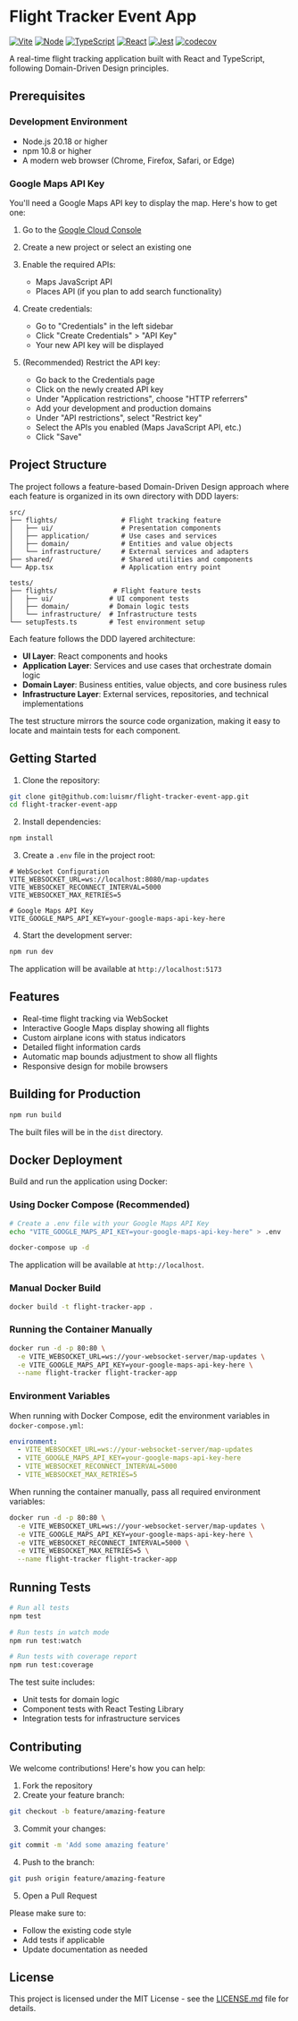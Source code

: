 # Flight Tracker Event App

[![Vite](https://img.shields.io/badge/Vite-5.1.x-646CFF?logo=vite)](https://vitejs.dev/)
[![Node](https://img.shields.io/badge/Node-20.11-339933?logo=node.js)](https://nodejs.org/)
[![TypeScript](https://img.shields.io/badge/TypeScript-7.0.x-blue?logo=typescript)](https://www.typescriptlang.org/)
[![React](https://img.shields.io/badge/React-18.2-61DAFB?logo=react)](https://reactjs.org/)
[![Jest](https://img.shields.io/badge/Jest-6.4.x-C21325?logo=jest)](https://jestjs.io/)
[![codecov](https://codecov.io/gh/luismr/flight-tracker-event-app/branch/main/graph/badge.svg)](https://codecov.io/gh/luismr/flight-tracker-event-app)

A real-time flight tracking application built with React and TypeScript, following Domain-Driven Design principles.

## Prerequisites

### Development Environment
- Node.js 20.18 or higher
- npm 10.8 or higher
- A modern web browser (Chrome, Firefox, Safari, or Edge)

### Google Maps API Key
You'll need a Google Maps API key to display the map. Here's how to get one:

1. Go to the [Google Cloud Console](https://console.cloud.google.com/)
2. Create a new project or select an existing one
3. Enable the required APIs:
   - Maps JavaScript API
   - Places API (if you plan to add search functionality)
4. Create credentials:
   - Go to "Credentials" in the left sidebar
   - Click "Create Credentials" > "API Key"
   - Your new API key will be displayed

5. (Recommended) Restrict the API key:
   - Go back to the Credentials page
   - Click on the newly created API key
   - Under "Application restrictions", choose "HTTP referrers"
   - Add your development and production domains
   - Under "API restrictions", select "Restrict key"
   - Select the APIs you enabled (Maps JavaScript API, etc.)
   - Click "Save"

## Project Structure

The project follows a feature-based Domain-Driven Design approach where each feature is organized in its own directory with DDD layers:

```
src/
├── flights/                # Flight tracking feature
│   ├── ui/                 # Presentation components
│   ├── application/        # Use cases and services
│   ├── domain/             # Entities and value objects
│   └── infrastructure/     # External services and adapters
├── shared/                 # Shared utilities and components
└── App.tsx                 # Application entry point

tests/
├── flights/              # Flight feature tests
│   ├── ui/              # UI component tests
│   ├── domain/          # Domain logic tests
│   └── infrastructure/  # Infrastructure tests
└── setupTests.ts        # Test environment setup
```

Each feature follows the DDD layered architecture:
- **UI Layer**: React components and hooks
- **Application Layer**: Services and use cases that orchestrate domain logic
- **Domain Layer**: Business entities, value objects, and core business rules
- **Infrastructure Layer**: External services, repositories, and technical implementations

The test structure mirrors the source code organization, making it easy to locate and maintain tests for each component.

## Getting Started

1. Clone the repository:
```bash
git clone git@github.com:luismr/flight-tracker-event-app.git
cd flight-tracker-event-app
```

2. Install dependencies:
```bash
npm install
```

3. Create a `.env` file in the project root:
```env
# WebSocket Configuration
VITE_WEBSOCKET_URL=ws://localhost:8080/map-updates
VITE_WEBSOCKET_RECONNECT_INTERVAL=5000
VITE_WEBSOCKET_MAX_RETRIES=5

# Google Maps API Key
VITE_GOOGLE_MAPS_API_KEY=your-google-maps-api-key-here
```

4. Start the development server:
```bash
npm run dev
```

The application will be available at `http://localhost:5173`

## Features

- Real-time flight tracking via WebSocket
- Interactive Google Maps display showing all flights
- Custom airplane icons with status indicators
- Detailed flight information cards
- Automatic map bounds adjustment to show all flights
- Responsive design for mobile browsers

## Building for Production

```bash
npm run build
```

The built files will be in the `dist` directory.

## Docker Deployment

Build and run the application using Docker:

### Using Docker Compose (Recommended)

```bash
# Create a .env file with your Google Maps API Key
echo "VITE_GOOGLE_MAPS_API_KEY=your-google-maps-api-key-here" > .env

docker-compose up -d
```

The application will be available at `http://localhost`.

### Manual Docker Build

```bash
docker build -t flight-tracker-app .
```

### Running the Container Manually

```bash
docker run -d -p 80:80 \
  -e VITE_WEBSOCKET_URL=ws://your-websocket-server/map-updates \
  -e VITE_GOOGLE_MAPS_API_KEY=your-google-maps-api-key-here \
  --name flight-tracker flight-tracker-app
```

### Environment Variables

When running with Docker Compose, edit the environment variables in `docker-compose.yml`:

```yaml
environment:
  - VITE_WEBSOCKET_URL=ws://your-websocket-server/map-updates
  - VITE_GOOGLE_MAPS_API_KEY=your-google-maps-api-key-here
  - VITE_WEBSOCKET_RECONNECT_INTERVAL=5000
  - VITE_WEBSOCKET_MAX_RETRIES=5
```

When running the container manually, pass all required environment variables:

```bash
docker run -d -p 80:80 \
  -e VITE_WEBSOCKET_URL=ws://your-websocket-server/map-updates \
  -e VITE_GOOGLE_MAPS_API_KEY=your-google-maps-api-key-here \
  -e VITE_WEBSOCKET_RECONNECT_INTERVAL=5000 \
  -e VITE_WEBSOCKET_MAX_RETRIES=5 \
  --name flight-tracker flight-tracker-app
```

## Running Tests

```bash
# Run all tests
npm test

# Run tests in watch mode
npm run test:watch

# Run tests with coverage report
npm run test:coverage
```

The test suite includes:
- Unit tests for domain logic
- Component tests with React Testing Library
- Integration tests for infrastructure services

## Contributing

We welcome contributions! Here's how you can help:

1. Fork the repository
2. Create your feature branch:
```bash
git checkout -b feature/amazing-feature
```
3. Commit your changes:
```bash
git commit -m 'Add some amazing feature'
```
4. Push to the branch:
```bash
git push origin feature/amazing-feature
```
5. Open a Pull Request

Please make sure to:
- Follow the existing code style
- Add tests if applicable
- Update documentation as needed

## License

This project is licensed under the MIT License - see the [LICENSE.md](LICENSE.md) file for details. 


